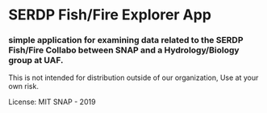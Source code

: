 # SERDP Fish/Fire Explorer App
### simple application for examining data related to the SERDP Fish/Fire Collabo between SNAP and a Hydrology/Biology group at UAF. 

This is not intended for distribution outside of our organization, Use at your own risk.

License: MIT
SNAP - 2019

 
